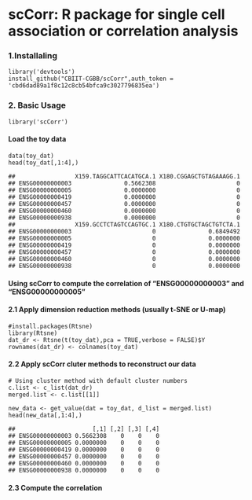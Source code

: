 scCorr: R package for single cell association or correlation analysis
=====================================================================

### 1.Installaling

    library('devtools')
    install_github("CBIIT-CGBB/scCorr",auth_token = 'cbd6dad89a1f8c12c8cb54bfca9c3027796835ea')

### 2. Basic Usage

    library('scCorr')

#### Load the toy data

    data(toy_dat)
    head(toy_dat[,1:4],)

    ##                 X159.TAGGCATTCACATGCA.1 X180.CGGAGCTGTAGAAAGG.1
    ## ENSG00000000003               0.5662308                       0
    ## ENSG00000000005               0.0000000                       0
    ## ENSG00000000419               0.0000000                       0
    ## ENSG00000000457               0.0000000                       0
    ## ENSG00000000460               0.0000000                       0
    ## ENSG00000000938               0.0000000                       0
    ##                 X159.GCCTCTAGTCCAGTGC.1 X180.CTGTGCTAGCTGTCTA.1
    ## ENSG00000000003                       0               0.6849492
    ## ENSG00000000005                       0               0.0000000
    ## ENSG00000000419                       0               0.0000000
    ## ENSG00000000457                       0               0.0000000
    ## ENSG00000000460                       0               0.0000000
    ## ENSG00000000938                       0               0.0000000

#### Using scCorr to compute the correlation of “ENSG00000000003” and “ENSG00000000005”

#### 2.1 Apply dimension reduction methods (usually t-SNE or U-map)

    #install.packages(Rtsne)
    library(Rtsne)
    dat_dr <- Rtsne(t(toy_dat),pca = TRUE,verbose = FALSE)$Y
    rownames(dat_dr) <- colnames(toy_dat)

#### 2.2 Apply scCorr cluter methods to reconstruct our data

    # Using cluster method with default cluster numbers
    c.list <- c_list(dat_dr)
    merged.list <- c.list[[1]]

    new_data <- get_value(dat = toy_dat, d_list = merged.list)
    head(new_data[,1:4],)

    ##                      [,1] [,2] [,3] [,4]
    ## ENSG00000000003 0.5662308    0    0    0
    ## ENSG00000000005 0.0000000    0    0    0
    ## ENSG00000000419 0.0000000    0    0    0
    ## ENSG00000000457 0.0000000    0    0    0
    ## ENSG00000000460 0.0000000    0    0    0
    ## ENSG00000000938 0.0000000    0    0    0

#### 2.3 Compute the correlation
